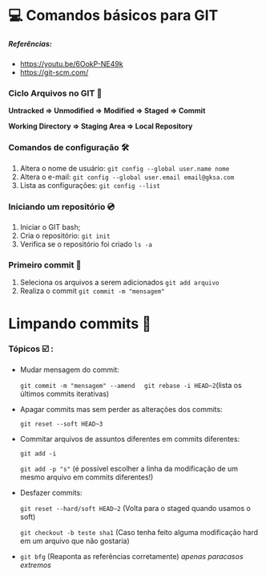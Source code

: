 # 💻 Comandos básicos para GIT

##### Referências: 

- https://youtu.be/6OokP-NE49k
- https://git-scm.com/

### Ciclo Arquivos no GIT 📁
 **Untracked => Unmodified => Modified => Staged => Commit**
 
 **Working Directory => Staging Area => Local Repository**
### Comandos de configuração 🛠️
 1. Altera o nome de usuário: `git config --global user.name nome`
 2. Altera o e-mail: `git config --global user.email email@gksa.com`
 3. Lista as configurações: `git config --list`

### Iniciando um repositório 💿
  1. Iniciar o GIT bash;
  2. Cria o repositório: `git init`
  3. Verifica se o repositório foi criado `ls -a`

### Primeiro commit 💾
 1. Seleciona os arquivos a serem adicionados `git add arquivo`
 2. Realiza o commit `git commit -m "mensagem"`

# Limpando commits 🧹 

 ### Tópicos ☑️ :

 - Mudar mensagem do commit:

   `git commit -m "mensagem" --amend  `  `git rebase -i HEAD~2`(lista os últimos commits iterativas)

 - Apagar commits mas sem perder as alterações dos commits:

   `git reset --soft HEAD~3`

 - Commitar arquivos de assuntos diferentes em commits diferentes:

   `git add -i`

   `git add -p "s"` (é possível escolher a linha da modificação de um mesmo arquivo em commits diferentes!)

 - Desfazer commits:

   `git reset --hard/soft HEAD~2` (Volta para o staged quando usamos o soft)

   `git checkout -b teste sha1` (Caso tenha feito alguma modificação hard em um arquivo que não gostaria)

 - `git bfg` (Reaponta as referências corretamente) _apenas paracasos extremos_
